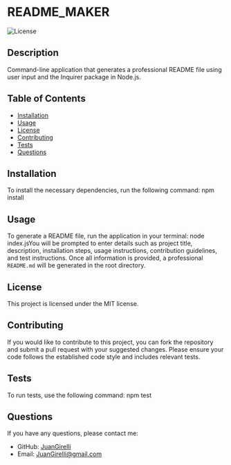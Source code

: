 #  README_MAKER
  ![License](https://img.shields.io/badge/License-MIT-blue.svg)

## Description
Command-line application that generates a professional README file using user input and the Inquirer package in Node.js.

## Table of Contents
- [Installation](#installation)
- [Usage](#usage)
- [License](#license)
- [Contributing](#contributing)
- [Tests](#tests)
- [Questions](#questions)

## Installation
To install the necessary dependencies, run the following command: npm install

## Usage
To generate a README file, run the application in your terminal: node index.jsYou will be prompted to enter details such as project title, description, installation steps, usage instructions, contribution guidelines, and test instructions. Once all information is provided, a professional `README.md` will be generated in the root directory.

## License
This project is licensed under the MIT license.

## Contributing
If you would like to contribute to this project, you can fork the repository and submit a pull request with your suggested changes. Please ensure your code follows the established code style and includes relevant tests.

## Tests
To run tests, use the following command: npm test

## Questions
If you have any questions, please contact me:
- GitHub: [JuanGirelli](https://github.com/JuanGirelli)
- Email: JuanGirelli@gmail.com
